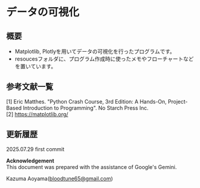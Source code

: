 # データの可視化
## 概要
- Matplotlib, Plotlyを用いてデータの可視化を行ったプログラムです。
- resoucesフォルダに、プログラム作成時に使ったメモやフローチャートなどを置いています。

## 参考文献一覧
[1] Eric Matthes. "Python Crash Course, 3rd Edition: A Hands-On, Project-Based Introduction to Programming". No Starch Press Inc.<br>
[2] https://matplotlib.org/<br>

## 更新履歴
2025.07.29 first commit<br>

**Acknowledgement**  
This document was prepared with the assistance of Google's Gemini.

Kazuma Aoyama(bloodtune65@gmail.com)
